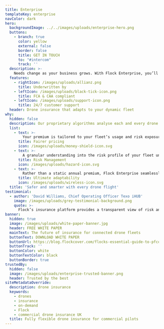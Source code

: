 ```yaml
---
title: Enterprise
templateKey: enterprise
navColor: dark
hero:
  backgroundImage: ../../images/uploads/enterprise-hero.png
  buttons:
    - branch: true
      color: yellow
      external: false
      border: false
      title: GET IN TOUCH
      to: "#intercom"
      track: ''
  description: >-
    Needs change as your business grows. With Flock Enterprise, you’ll receive insurance that evolves with drone fleet, along with risk intelligence insights that help you fly safer.
  features:
    - rightIcon: /images/uploads/allianz.png
      title: Underwritten by
    - leftIcon: /images/uploads/black-tick-icon.png
      title: FCA & CAA compliant
    - leftIcon: /images/uploads/support-icon.png
      title: 24/7 customer support
  header: Drone insurance that adapts to your dynamic fleet
why:
  hidden: false
  description: Our proprietary algorithms analyse each and every drone flight to unlock usage-based insurance that rewards safe fleets.
  list:
    - text: >-
        Your premium is tailored to your fleet’s usage and risk exposure, with safer flights rewarded with lower prices. Transparency such as this ensures you have the ultimate control over the price of your insurance.
      title: Fairer pricing
      icon: /images/uploads/money-shield-icon.svg  
    - text: >-
        A granular understanding into the risk profile of your fleet unlocks actionable insights that combine to improve the overall safety of your organisation, and the likelihood of claims.
      title: Risk Management
      icon: /images/uploads/hazard-icon.svg       
    - text: >-
        Rather than a static annual premium, Flock Enterprise seamlessly evolves with your dynamic drone fleet. Add new equipment, or change liability limits as and when you need, with no additional fees.
      title: Ultimate adaptability
      icon: /images/uploads/wireless-icon.svg  
  title: 'Safer and smarter with every drone flight'
testimonial:
  - author: 'David Williams, Chief Operating Officer Texo iHUB'
    image: /images/uploads/grey-testimonial-background.png
    quote: >-
      Flock’s insurance platform provides a transparent view of risk and pricing; we can now understand where exactly we are incurring insurance costs on a per-flight, per-drone and per-pilot basis.
banner:
  hidden: true
  image: /images/uploads/white-paper-banner.jpg
  header: FREE WHITE PAPER
  mainText: The future of insurance for connected drone fleets
  buttonText: DOWNLOAD WHITE PAPER
  buttonUrl: https://blog.flockcover.com/flocks-essential-guide-to-pfco-renewals-dac39542e16a
  buttonTrack: ''
  buttonColor: white
  buttonTextColor: black
  buttonBorder: true
trustedBy:
  hidden: false
  image: /images/uploads/enterprise-trusted-banner.png
  header: Trusted by the best
siteMetadataOverride:
  description: drone insurance
  keywords:
    - drones
    - insurance
    - on-demand
    - Flock
    - commercial drone insurance UK
  title: Fully flexible drone insurance for commercial pilots
---
```

